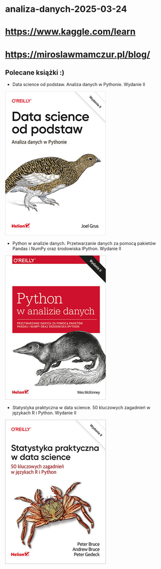 # analiza-danych-2025-03-24

# https://www.kaggle.com/learn

# https://miroslawmamczur.pl/blog/

## Polecane książki :)


- Data science od podstaw. Analiza danych w Pythonie. Wydanie II

![alt text](image-1.png)

- Python w analizie danych. Przetwarzanie danych za pomocą pakietów Pandas i NumPy oraz środowiska IPython. Wydanie II

![alt text](image-2.png)

- Statystyka praktyczna w data science. 50 kluczowych zagadnień w językach R i Python. Wydanie II

![alt text](image-3.png)